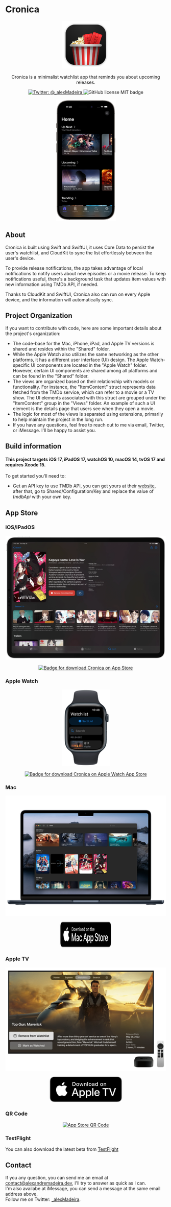 # Cronica

<p align="center">
    <img src="https://github.com/MadeiraAlexandre/Cronica/blob/main/Shared/Assets.xcassets/MacAppIcon.appiconset/icon_512x512.png?raw=true" alt="Cronica Icon" width="150" height="150" />
</p>

<p align="center">
    Cronica is a minimalist watchlist app that reminds you about upcoming releases.
</p>

<p align="center">
    <a href="https://twitter.com/_alexMadeira">
        <img src="https://img.shields.io/badge/Twitter-@_alexMadeira-lightgrey.svg?style=flat" alt="Twitter: @_alexMadeira" />
    </a>
<img src="https://img.shields.io/github/license/MadeiraAlexandre/Cronica" alt="GitHub license MIT badge" />

</p>


<p align="center">
    <img src="https://raw.githubusercontent.com/MadeiraAlexandre/Cronica/main/Screenshots/iPhone.webp" alt="Cronica Home view Screenshot" minWidth="220" maxWidth="440" height="380">
</p>

## About

Cronica is built using Swift and SwiftUI, it uses Core Data to persist the user's watchlist, and CloudKit to sync the list effortlessly between the user's device. 

To provide release notifications, the app takes advantage of local notifications to notify users about new episodes or a movie release. To keep notifications useful, there's a background task that updates item values with new information using TMDb API, if needed.

Thanks to CloudKit and SwiftUI, Cronica also can run on every Apple device, and the information will automatically sync.

## Project Organization
If you want to contribute with code, here are some important details about the project's organization:

- The code-base for the Mac, iPhone, iPad, and Apple TV versions is shared and resides within the "Shared" folder.
- While the Apple Watch also utilizes the same networking as the other platforms, it has a different user interface (UI) design. The Apple Watch-specific UI components are located in the "Apple Watch" folder. However, certain UI components are shared among all platforms and can be found in the "Shared" folder.
- The views are organized based on their relationship with models or functionality. For instance, the "ItemContent" struct represents data fetched from the TMDb service, which can refer to a movie or a TV show. The UI elements associated with this struct are grouped under the "ItemContent" group in the "Views" folder. An example of such a UI element is the details page that users see when they open a movie.
- The logic for most of the views is separated using extensions, primarily to help maintain the project in the long run.
- If you have any questions, feel free to reach out to me via email, Twitter, or iMessage. I'll be happy to assist you.

##  Build information

#### This project targets iOS 17, iPadOS 17, watchOS 10,  macOS 14, tvOS 17 and requires Xcode 15.

To get started you'll need to:

- Get an API key to use TMDb API, you can get yours at their [website](https://www.themoviedb.org/documentation/api),  after that, go to Shared/Configuration/Key and replace the value of *tmdbApi* with your own key.

## App Store

### iOS/iPadOS

<p align="center">
	<img src="https://raw.githubusercontent.com/MadeiraAlexandre/Cronica/main/Screenshots/iPad.webp" alt="Cronica running on iPad displaying the details page for the TV Show Kaguya-sama: Love Is War." minWidth="220" maxWidth="440" maxHeight="340">
</p>
<p align="center">
<a href="https://apple.co/38SXpVJ">
	<img src="https://alexandremadeira.dev/resources/img/cronica/AppStoreBadge.svg" alt="Badge for download Cronica on App Store" width="160" height="80">
</a>
</p>

### Apple Watch

<p align="center">
	<img src="https://raw.githubusercontent.com/MadeiraAlexandre/Cronica/main/Screenshots/Apple%20Watch.webp" alt="Cronica running on Apple Watch S7." minWidth="220" maxWidth="440" height="240">
</p>
<p align="center"> 
<a href="https://apps.apple.com/app/cronica/id1614950275">
	<img src="https://alexandremadeira.dev/resources/img/cronica/AppStoreBadge.svg" alt="Badge for download Cronica on Apple Watch App Store" width="160" height="80">
</a>
</p>

### Mac

<p align="center">
	<img src="https://raw.githubusercontent.com/MadeiraAlexandre/Cronica/main/Screenshots/Mac.webp" alt="Cronica running on MacBook Air displaying details for Top Gun: Maverick." maxWidth="220" maxWidth="440" >
</p>
<p align="center">
<a href="https://apple.co/38SXpVJ">
	<img src="https://raw.githubusercontent.com/MadeiraAlexandre/Cronica/main/Screenshots/Badges/Mac.svg" alt="Badge for download Cronica on Mac App Store" width="160" height="80">
</a>
</p>

### Apple TV
<p align="center">
	<img src="https://raw.githubusercontent.com/MadeiraAlexandre/Cronica/main/Screenshots/TV.webp" alt="Cronica running on Apple TV displaying details for Top Gun: Maverick." maxWidth="220" maxWidth="560" minWidth="40" minHeight="60">
</p>
<p align="center">
<a href="https://apple.co/38SXpVJ">
	<img src="https://raw.githubusercontent.com/MadeiraAlexandre/Cronica/main/Screenshots/Badges/AppleTV.svg" alt="Badge for download Cronica on Apple TV App Store" maxWidth="160" maxHeight="80"> 
</a>
</p>


### QR Code
<p align="center">
    <a href="https://apple.co/38SXpVJ">
            <img src="https://tools-qr-production.s3.amazonaws.com/output/apple-toolbox/5ca3ba169cdec742cc5e32287e7167e0/2af0b32529e05debc3de4aed62551429.png" alt="App Store QR Code" minWidth="250" minHeight="250" width="300" height="300">
    </a>
 </p>

### TestFlight
<p>
You can also download the latest beta from <a href="https://testflight.apple.com/join/T8kwk6Gb">TestFlight</a>
</p>


## Contact

If you any question, you can send me an email at <a href = "mailto: contact@alexandremadeira.dev"> contact@alexandremadeira.dev</a>, I'll try to answer as quick as I can.<br>
I'm also availabe at iMessage, you can send a message at the same email address above.<br>
Follow me on Twitter: [_alexMadeira](https://twitter.com/_alexMadeira).

